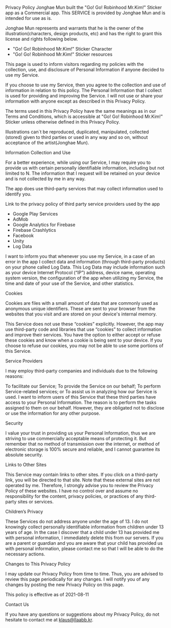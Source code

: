 Privacy Policy
Jonghae Mun built the "Go! Go! Robinhood Mr.Kim!" Sticker app as a Commercial app. This SERVICE is provided by Jonghae Mun and is intended for use as is.

Jonghae Mun represents and warrants that he is the owner of the illustration(characters, design products, etc) and has the right to grant this license and rights following below.

- "Go! Go! Robinhood Mr.Kim!" Sticker Character
- "Go! Go! Robinhood Mr.Kim!" Sticker resources

This page is used to inform visitors regarding my policies with the collection, use, and disclosure of Personal Information if anyone decided to use my Service.

If you choose to use my Service, then you agree to the collection and use of information in relation to this policy. The Personal Information that I collect is used for providing and improving the Service. I will not use or share your information with anyone except as described in this Privacy Policy.

The terms used in this Privacy Policy have the same meanings as in our Terms and Conditions, which is accessible at "Go! Go! Robinhood Mr.Kim!" Sticker unless otherwise defined in this Privacy Policy.



Illustrations can`t be reproduced, duplicated, manipulated, collected (stored) given to third parties or used in any way and so on, without acceptance of the artist(Jonghae Mun).



Information Collection and Use

For a better experience, while using our Service, I may require you to provide us with certain personally identifiable information, including but not limited to N. The information that I request will be retained on your device and is not collected by me in any way.

The app does use third-party services that may collect information used to identify you.

Link to the privacy policy of third party service providers used by the app

- Google Play Services
- AdMob
- Google Analytics for Firebase
- Firebase Crashlytics
- Facebook
- Unity
- Log Data

I want to inform you that whenever you use my Service, in a case of an error in the app I collect data and information (through third-party products) on your phone called Log Data. This Log Data may include information such as your device Internet Protocol (“IP”) address, device name, operating system version, the configuration of the app when utilizing my Service, the time and date of your use of the Service, and other statistics.

Cookies

Cookies are files with a small amount of data that are commonly used as anonymous unique identifiers. These are sent to your browser from the websites that you visit and are stored on your device's internal memory.

This Service does not use these “cookies” explicitly. However, the app may use third-party code and libraries that use “cookies” to collect information and improve their services. You have the option to either accept or refuse these cookies and know when a cookie is being sent to your device. If you choose to refuse our cookies, you may not be able to use some portions of this Service.

Service Providers

I may employ third-party companies and individuals due to the following reasons:

To facilitate our Service;
To provide the Service on our behalf;
To perform Service-related services; or
To assist us in analyzing how our Service is used.
I want to inform users of this Service that these third parties have access to your Personal Information. The reason is to perform the tasks assigned to them on our behalf. However, they are obligated not to disclose or use the information for any other purpose.

Security

I value your trust in providing us your Personal Information, thus we are striving to use commercially acceptable means of protecting it. But remember that no method of transmission over the internet, or method of electronic storage is 100% secure and reliable, and I cannot guarantee its absolute security.

Links to Other Sites

This Service may contain links to other sites. If you click on a third-party link, you will be directed to that site. Note that these external sites are not operated by me. Therefore, I strongly advise you to review the Privacy Policy of these websites. I have no control over and assume no responsibility for the content, privacy policies, or practices of any third-party sites or services.

Children’s Privacy

These Services do not address anyone under the age of 13. I do not knowingly collect personally identifiable information from children under 13 years of age. In the case I discover that a child under 13 has provided me with personal information, I immediately delete this from our servers. If you are a parent or guardian and you are aware that your child has provided us with personal information, please contact me so that I will be able to do the necessary actions.

Changes to This Privacy Policy

I may update our Privacy Policy from time to time. Thus, you are advised to review this page periodically for any changes. I will notify you of any changes by posting the new Privacy Policy on this page.

This policy is effective as of 2021-08-11

Contact Us

If you have any questions or suggestions about my Privacy Policy, do not hesitate to contact me at klaus@llaabb.kr.

